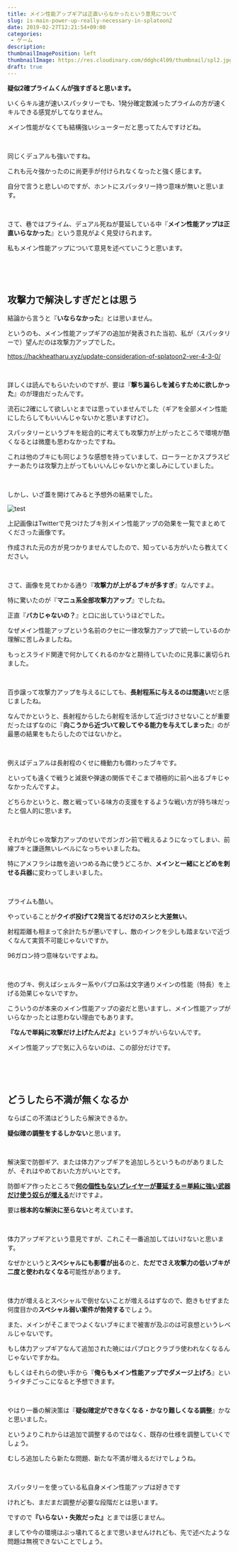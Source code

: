 ```yaml
---
title: メイン性能アップギアは正直いらなかったという意見について
slug: is-main-power-up-really-necessary-in-splatoon2
date: 2019-02-27T12:21:54+09:00
categories: 
 - ゲーム
description: 
thumbnailImagePosition: left
thumbnailImage: https://res.cloudinary.com/ddghc4l09/thumbnail/spl2.jpg
draft: true
---
```

<!--more-->

<strong>疑似2確プライムくんが強すぎると思います。</strong>

いくらキル速が速いスパッタリーでも、1発分確定数減ったプライムの方が速くキルできる感覚がしてなりません。

メイン性能がなくても結構強いシューターだと思ってたんですけどね。

&nbsp;

同じくデュアルも強いですね。

これも元々強かったのに尚更手が付けられなくなったと強く感じます。

自分で言うと悲しいのですが、ホントにスパッタリー持つ意味が無いと思います。

&nbsp;

さて、巷ではプライム、デュアル死ねが蔓延している中『<strong>メイン性能アップは正直いらなかった</strong>』という意見がよく見受けられます。

私もメイン性能アップについて意見を述べていこうと思います。

&nbsp;

&nbsp;
<h2>攻撃力で解決しすぎだとは思う</h2>
結論から言うと『<strong>いならなかった</strong>』とは思いません。

というのも、メイン性能アップギアの追加が発表された当初、私が（スパッタリーで）望んだのは攻撃力アップでした。

https://hackheatharu.xyz/update-consideration-of-splatoon2-ver-4-3-0/

&nbsp;

詳しくは読んでもらいたいのですが、要は『<strong>撃ち漏らしを減らすために欲しかった</strong>』のが理由だったんです。

流石に2確にして欲しいとまでは思っていませんでした（ギアを全部メイン性能にしたらしてもいいんじゃないかと思いますけど）。

スパッタリーというブキを総合的に考えても攻撃力が上がったところで環境が酷くなるとは微塵も思わなかったですね。

これは他のブキにも同じような感想を持っていまして、ローラーとかスプラスピナーあたりは攻撃力上がってもいいんじゃないかと楽しみにしていました。

&nbsp;

しかし、いざ蓋を開けてみると予想外の結果でした。

![test](/img/2019/02/canva-photo-editor-6.png)
&nbsp;

上記画像はTwitterで見つけたブキ別メイン性能アップの効果を一覧でまとめてくださった画像です。

作成された元の方が見つかりませんでしたので、知っている方がいたら教えてください。

&nbsp;

さて、画像を見てわかる通り『<strong>攻撃力が上がるブキが多すぎ</strong>』なんですよ。

特に驚いたのが『<strong>マニュ系全部攻撃力アップ</strong>』でしたね。

正直『<strong>バカじゃないの？</strong>』と口に出していうほどでした。

なぜメイン性能アップという名前のクセに一律攻撃力アップで統一しているのか理解に苦しみましたね。

もっとスライド関連で何かしてくれるのかなと期待していたのに見事に裏切られました。

&nbsp;

百歩譲って攻撃力アップを与えるにしても、<strong>長射程系に与えるのは間違い</strong>だと感じましたね。

なんでかというと、長射程からしたら射程を活かして近づけさせないことが重要だったはずなのに『<strong>向こうから近づいて殺してやる能力を与えてしまった</strong>』のが最悪の結果をもたらしたのではないかと。

&nbsp;

例えばデュアルは長射程のくせに機動力も備わったブキです。

といっても遠くで戦うと減衰や弾速の関係でそこまで積極的に前へ出るブキじゃなかったんですよ。

どちらかというと、敵と戦っている味方の支援をするような戦い方が持ち味だったと個人的に思います。

&nbsp;

それが今じゃ攻撃力アップのせいでガンガン前で戦えるようになってしまい、前線ブキと謙遜無いレベルになっちゃいましたね。

特にアメフラシは敵を追いつめる為に使うどころか、<strong>メインと一緒にとどめを刺せる兵器</strong>に変わってしまいました。

&nbsp;

プライムも酷い。

やっていることが<strong>クイボ投げて2発当てるだけのスシと大差無い</strong>。

射程距離も相まって余計たちが悪いですし、敵のインクを少しも踏まないで近づくなんて実質不可能じゃないですか。

96ガロン持つ意味ないですよね。

&nbsp;

他のブキ、例えばシェルター系やパブロ系は文字通りメインの性能（特長）を上げる効果じゃないですか。

こういうのが本来のメイン性能アップの姿だと思いますし、メイン性能アップがいらなかったとは思わない理由でもあります。

<strong>『なんで単純に攻撃だけ上げたんだよ』</strong>というブキがいらないんです。

メイン性能アップで気に入らないのは、この部分だけです。

&nbsp;

&nbsp;
<h2>どうしたら不満が無くなるか</h2>
ならばこの不満はどうしたら解決できるか。

<strong>疑似確の調整をするしかない</strong>と思います。

&nbsp;

解決案で防御ギア、または体力アップギアを追加しろというものがありましたが、それはやめておいた方がいいとです。

防御ギア作ったところで<a href="https://hackheatharu.xyz/bad-locust/"><strong>何の個性もないプレイヤーが蔓延する＝単純に強い武器だけ使う奴らが増える</strong></a>だけですよ。

要は<strong>根本的な解決に至らない</strong>と考えています。

&nbsp;

体力アップギアという意見ですが、これこそ一番追加してはいけないと思います。

なぜかというと<strong>スペシャルにも影響が出る</strong>のと、<strong>ただでさえ攻撃力の低いブキが二度と使われなくなる</strong>可能性があります。

&nbsp;

体力が増えるとスペシャルで倒せないことが増えるはずなので、飽きもせずまた何度目かの<strong>スペシャル弱い案件が勃発する</strong>でしょう。

また、メインがそこまでつよくないブキにまで被害が及ぶのは可哀想というレベルじゃないです。

もし体力アップギアなんて追加された暁にはパブロとクラブラ使われなくなるんじゃないですかね。

もしくはそれらの使い手から『<strong>俺らもメイン性能アップでダメージ上げろ</strong>』というイタチごっこになると予想できます。

&nbsp;

やはり一番の解決策は『<strong>疑似確定ができなくなる・かなり難しくなる調整</strong>』かなと思いました。

というよりこれからは追加で調整するのではなく、既存の仕様を調整していくでしょう。

むしろ追加したら新たな問題、新たな不満が増えるだけでしょうね。

&nbsp;

スパッタリーを使っている私自身メイン性能アップは好きです

けれども、まだまだ調整が必要な段階だとは思います。

ですので<strong>『いらない・失敗だった』</strong>とまでは感じません。

ましてや今の環境はぶっ壊れてるとまで思いませんけれども、先で述べたような問題は無視できないことでしょう。
